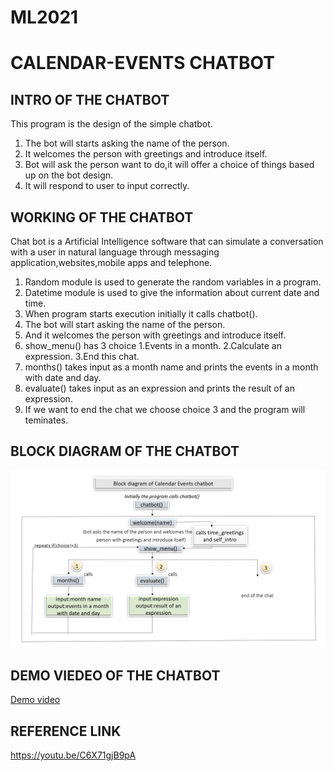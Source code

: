 # ML2021

# CALENDAR-EVENTS CHATBOT

## INTRO OF THE CHATBOT
 This program is the design of the simple chatbot.
1. The bot will starts asking the name of the person.
2. It welcomes the person with greetings and introduce itself.
3. Bot will ask the person want to do,it will offer a choice of things based up on the bot design.
4. It will respond to user to input correctly.

## WORKING OF THE CHATBOT
Chat bot is a Artificial Intelligence software that can simulate a conversation with a user in natural language through messaging application,websites,mobile apps and telephone. 
1. Random module is used to generate the random variables in a program.
2. Datetime module is used to give the information about current date and time.
3. When program starts execution initially it calls chatbot().
4. The bot will start asking the name of the person.
5. And it welcomes the person with greetings and introduce itself.
6. show_menu() has 3 choice
   1.Events in a month.
   2.Calculate an expression.
   3.End this chat.
7. months() takes input as a month name and prints the events in a month with date and day.
8. evaluate() takes input as an expression and prints the result of an expression.
9. If we want to end the chat we choose choice 3 and the program will teminates.

## BLOCK DIAGRAM OF THE CHATBOT

![](https://raw.githubusercontent.com/Bhavana-04/ML2021/main/Screenshot%20(30).png)

## DEMO VIEDEO OF THE CHATBOT

[Demo video](https://youtu.be/lL4lOL-o0hs)

## REFERENCE LINK

https://youtu.be/C6X71gjB9pA

